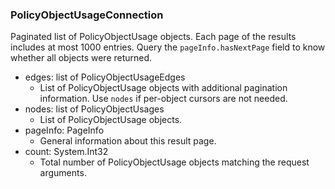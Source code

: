 ### PolicyObjectUsageConnection
Paginated list of PolicyObjectUsage objects. Each page of the results includes at most 1000 entries. Query the `pageInfo.hasNextPage` field to know whether all objects were returned.

- edges: list of PolicyObjectUsageEdges
  - List of PolicyObjectUsage objects with additional pagination information. Use `nodes` if per-object cursors are not needed.
- nodes: list of PolicyObjectUsages
  - List of PolicyObjectUsage objects.
- pageInfo: PageInfo
  - General information about this result page.
- count: System.Int32
  - Total number of PolicyObjectUsage objects matching the request arguments.
